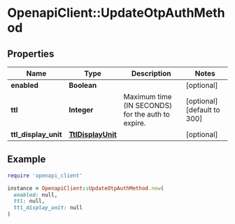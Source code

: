 # OpenapiClient::UpdateOtpAuthMethod

## Properties

| Name | Type | Description | Notes |
| ---- | ---- | ----------- | ----- |
| **enabled** | **Boolean** |  | [optional] |
| **ttl** | **Integer** | Maximum time (IN SECONDS) for the auth to expire. | [optional][default to 300] |
| **ttl_display_unit** | [**TtlDisplayUnit**](TtlDisplayUnit.md) |  | [optional] |

## Example

```ruby
require 'openapi_client'

instance = OpenapiClient::UpdateOtpAuthMethod.new(
  enabled: null,
  ttl: null,
  ttl_display_unit: null
)
```

